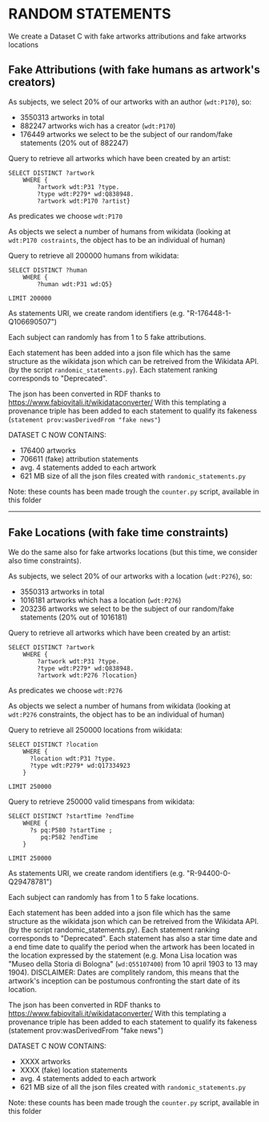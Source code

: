 # RANDOM STATEMENTS

We create a Dataset C with fake artworks attributions and fake artworks locations

## Fake Attributions (with fake humans as artwork's creators)

As subjects, we select 20% of our artworks with an author (```wdt:P170```), so:
  - 3550313 artworks in total
  - 882247 artworks wich has a creator (```wdt:P170```)
  - 176449 artworks we select to be the subject of our random/fake statements (20% out of 882247)

Query to retrieve all artworks which have been created by an artist:
```
SELECT DISTINCT ?artwork
    WHERE {
        ?artwork wdt:P31 ?type.
        ?type wdt:P279* wd:Q838948.
        ?artwork wdt:P170 ?artist}
```

As predicates we choose ```wdt:P170```

As objects we select a number of humans from wikidata (looking at ```wdt:P170 costraints```, the object has to be an individual of human)

Query to retrieve all 200000 humans from wikidata:

```
SELECT DISTINCT ?human
    WHERE {
        ?human wdt:P31 wd:Q5}

LIMIT 200000
```

As statements URI, we create random identifiers (e.g. "R-176448-1-Q106690507")

Each subject can randomly has from 1 to 5 fake attributions.

Each statement has been added into a json file which has the same structure as the wikidata json which can be retreived from the Wikidata API. (by the script ```randomic_statements.py```). Each statement ranking corresponds to "Deprecated".

The json has been converted in RDF thanks to https://www.fabiovitali.it/wikidataconverter/
With this templating a provenance triple has been added to each statement to qualify its fakeness (```statement prov:wasDerivedFrom "fake news"```)

DATASET C NOW CONTAINS:
- 176400 artworks
- 706611 (fake) attribution statements
- avg. 4 statements added to each artwork
- 621 MB size of all the json files created with ```randomic_statements.py```

Note: these counts has been made trough the ```counter.py``` script, available in this folder


******************************************************************************************************************************************************************

## Fake Locations (with fake time constraints)

We do the same also for fake artworks locations (but this time, we consider also time constraints).

As subjects, we select 20% of our artworks with a location (```wdt:P276```), so:
  - 3550313 artworks in total
  - 1016181 artworks which has a location (```wdt:P276```)
  - 203236 artworks we select to be the subject of our random/fake statements (20% out of 1016181)

Query to retrieve all artworks which have been created by an artist:
```
SELECT DISTINCT ?artwork
    WHERE {
        ?artwork wdt:P31 ?type.
        ?type wdt:P279* wd:Q838948.
        ?artwork wdt:P276 ?location}
```
As predicates we choose ```wdt:P276```

As objects we select a number of humans from wikidata (looking at ```wdt:P276``` constraints, the object has to be an individual of human)

Query to retrieve all 250000 locations from wikidata:

```
SELECT DISTINCT ?location
    WHERE {
      ?location wdt:P31 ?type.
      ?type wdt:P279* wd:Q17334923
    }

LIMIT 250000
```
Query to retrieve 250000 valid timespans from wikidata:
```
SELECT DISTINCT ?startTime ?endTime
    WHERE {
      ?s pq:P580 ?startTime ;
         pq:P582 ?endTime
    }

LIMIT 250000
```

As statements URI, we create random identifiers (e.g. "R-94400-0-Q29478781")

Each subject can randomly has from 1 to 5 fake locations.

Each statement has been added into a json file which has the same structure as the wikidata json which can be retreived from the Wikidata API. (by the script randomic_statements.py). Each statement ranking corresponds to "Deprecated". Each statement has also a star time date and a end time date to qualify the period when the artwork has been located in the location expressed by the statement (e.g. Mona Lisa location was "Museo della Storia di Bologna" (```wd:Q55107400```) from 10 april 1903 to 13 may 1904).
DISCLAIMER: Dates are complitely random, this means that the artwork's inception can be postumous confronting the start date of its location.

The json has been converted in RDF thanks to https://www.fabiovitali.it/wikidataconverter/
With this templating a provenance triple has been added to each statement to qualify its fakeness (statement prov:wasDerivedFrom "fake news")

DATASET C NOW CONTAINS:
- XXXX artworks
- XXXX (fake) location statements
- avg. 4 statements added to each artwork
- 621 MB size of all the json files created with ```randomic_statements.py```

Note: these counts has been made trough the ```counter.py``` script, available in this folder
